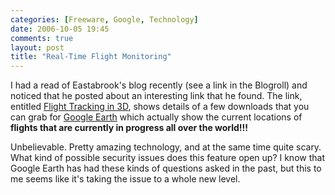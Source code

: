 ```yaml
---
categories: [Freeware, Google, Technology]
date: 2006-10-05 19:45
comments: true
layout: post
title: "Real-Time Flight Monitoring"
---
```

I had a read of Eastabrook's blog recently (see a link in the Blogroll) and noticed that he posted about an interesting link that he found.  The link, entitled <a href="http://www.fboweb.com/antest/ge/intro.aspx?old=1" title="Flight Tracking in 3D" target="_blank">Flight Tracking in 3D</a>, shows details of a few downloads that you can grab for <a href="http://earth.google.com/" title="Google Earth" target="_blank">Google Earth</a> which actually show the current locations of <strong>flights that are currently in progress all over the world!!!</strong>

Unbelievable. Pretty amazing technology, and at the same time quite scary. What kind of possible security issues does this feature open up?  I know that Google Earth has had these kinds of questions asked in the past, but this to me seems like it's taking the issue to a whole new level.
